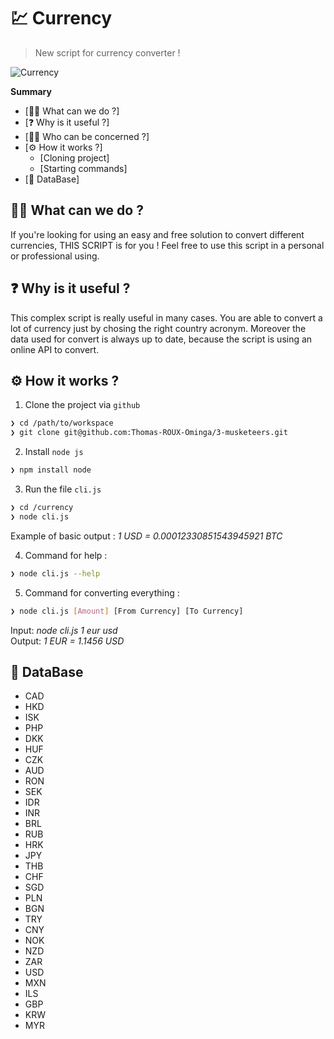 # 💹 Currency

> New script for currency converter !

![Currency](https://images.unsplash.com/photo-1559526324-593bc073d938?ixlib=rb-1.2.1&ixid=eyJhcHBfaWQiOjEyMDd9&auto=format&fit=crop&w=1050&q=80)

<!-- START doctoc generated TOC please keep comment here to allow auto update -->
<!-- DON'T EDIT THIS SECTION, INSTEAD RE-RUN doctoc TO UPDATE -->
**Summary**

- [🤷‍♂️ What can we do ?]
- [❓ Why is it useful ?]
- [🙋‍♀️ Who can be concerned ?]
- [⚙️ How it works ?]
  - [Cloning project]
  - [Starting commands]
- [📜 DataBase]
<!-- END doctoc generated TOC please keep comment here to allow auto update -->

## 🤷‍♂️ What can we do ?

If you're looking for using an easy and free solution to convert different currencies, THIS SCRIPT is for you !
Feel free to use this script in a personal or professional using.

## ❓ Why is it useful ?

This complex script is really useful in many cases. You are able to convert a lot of currency just by chosing the right country acronym.
Moreover the data used for convert is always up to date, because the script is using an online API to convert.

## ⚙️ How it works ?

1. Clone the project via `github`
```sh
❯ cd /path/to/workspace
❯ git clone git@github.com:Thomas-ROUX-Ominga/3-musketeers.git
```

2. Install `node js`
```sh
❯ npm install node
```

3. Run the file `cli.js`
```sh
❯ cd /currency
❯ node cli.js
```
Example of basic output : *1 USD = 0.00012330851543945921 BTC*

4. Command for help :
```sh
❯ node cli.js --help
```

5. Command for converting everything :
```sh
❯ node cli.js [Amount] [From Currency] [To Currency]
```
Input: *node cli.js 1 eur usd*</br>
Output: *1 EUR = 1.1456 USD*

## 📜 DataBase
* CAD
* HKD
* ISK
* PHP
* DKK
* HUF
* CZK
* AUD
* RON
* SEK
* IDR
* INR
* BRL
* RUB
* HRK
* JPY
* THB
* CHF
* SGD
* PLN
* BGN
* TRY
* CNY
* NOK
* NZD
* ZAR
* USD
* MXN
* ILS
* GBP
* KRW
* MYR
